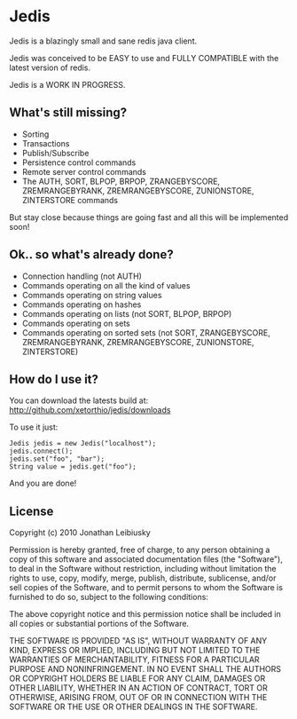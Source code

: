 # Jedis

Jedis is a blazingly small and sane redis java client.

Jedis was conceived to be EASY to use and FULLY COMPATIBLE with the latest version of redis.

Jedis is a WORK IN PROGRESS.

## What's still missing?
- Sorting
- Transactions
- Publish/Subscribe
- Persistence control commands
- Remote server control commands
- The AUTH, SORT, BLPOP, BRPOP, ZRANGEBYSCORE, ZREMRANGEBYRANK, ZREMRANGEBYSCORE, ZUNIONSTORE, ZINTERSTORE commands

But stay close because things are going fast and all this will be implemented soon!

## Ok.. so what's already done?
- Connection handling (not AUTH)
- Commands operating on all the kind of values
- Commands operating on string values
- Commands operating on hashes
- Commands operating on lists (not SORT, BLPOP, BRPOP)
- Commands operating on sets
- Commands operating on sorted sets (not SORT, ZRANGEBYSCORE, ZREMRANGEBYRANK, ZREMRANGEBYSCORE, ZUNIONSTORE, ZINTERSTORE)

## How do I use it?

You can download the latests build at: 
    http://github.com/xetorthio/jedis/downloads

To use it just:
    
    Jedis jedis = new Jedis("localhost");
    jedis.connect();
    jedis.set("foo", "bar");
    String value = jedis.get("foo");

And you are done!

License
-------

Copyright (c) 2010 Jonathan Leibiusky

Permission is hereby granted, free of charge, to any person
obtaining a copy of this software and associated documentation
files (the "Software"), to deal in the Software without
restriction, including without limitation the rights to use,
copy, modify, merge, publish, distribute, sublicense, and/or sell
copies of the Software, and to permit persons to whom the
Software is furnished to do so, subject to the following
conditions:

The above copyright notice and this permission notice shall be
included in all copies or substantial portions of the Software.

THE SOFTWARE IS PROVIDED "AS IS", WITHOUT WARRANTY OF ANY KIND,
EXPRESS OR IMPLIED, INCLUDING BUT NOT LIMITED TO THE WARRANTIES
OF MERCHANTABILITY, FITNESS FOR A PARTICULAR PURPOSE AND
NONINFRINGEMENT. IN NO EVENT SHALL THE AUTHORS OR COPYRIGHT
HOLDERS BE LIABLE FOR ANY CLAIM, DAMAGES OR OTHER LIABILITY,
WHETHER IN AN ACTION OF CONTRACT, TORT OR OTHERWISE, ARISING
FROM, OUT OF OR IN CONNECTION WITH THE SOFTWARE OR THE USE OR
OTHER DEALINGS IN THE SOFTWARE.

